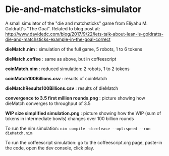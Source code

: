 # Die-and-matchsticks-simulator
A small simulator of the "die and matchsticks" game from Eliyahu M. Goldratt's "The Goal". Related to blog post at: http://www.davidedc.com/blog/2017/9/22/lets-talk-about-lean-is-goldratts-die-and-matchsticks-example-in-the-goal-correct

**dieMatch.nim** : simulation of the full game, 5 robots, 1 to 6 tokens

**dieMatch.coffee** : same as above, but in coffeescript

**coinMatch.nim** : reduced simulation: 2 robots, 1 to 2 tokens

**coinMatch100Billions.csv** : results of coinMatch

**dieMatchResults100Billions.csv** : results of dieMatch

**convergence to 3.5 first million rounds.png** : picture showing how dieMatch converges to throughput of 3.5

**WIP size simplified simulation.png** : picture showing how the WIP (sum of tokens in intermediate bowls) changes over 100 billion rounds

To run the nim simulation: ```nim compile -d:release --opt:speed --run dieMatch.nim```

To run the coffeescript simulation: go to the coffeescript.org page, paste-in the code, open the dev console, click play.